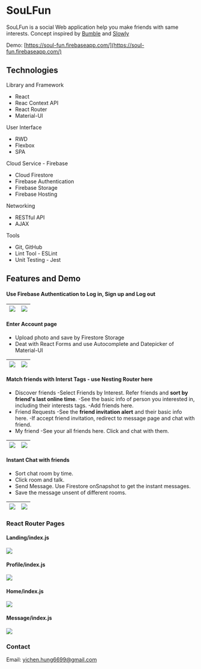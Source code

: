 # SouLFun

SouLFun is a social Web application help you make friends with same interests. Concept inspired by [Bumble](https://bumble.com/) and [Slowly](https://www.getslowly.com/en/)

Demo: [https://soul-fun.firebaseapp.com/](https://soul-fun.firebaseapp.com/)

## Technologies
Library and Framework
* React 
* Reac Context API
* React Router
* Material-UI

User Interface
* RWD
* Flexbox
* SPA

Cloud Service - Firebase
* Cloud Firestore
* Firebase Authentication
* Firebase Storage
* Firebase Hosting

Networking
* RESTful API
* AJAX

Tools
* Git, GitHub
* Lint Tool - ESLint
* Unit Testing - Jest

## Features and Demo
#### Use Firebase Authentication to Log in, Sign up and Log out

| ![](https://i.imgur.com/IYTjOu6.png) | ![](https://i.imgur.com/S6iteDb.png)|
| -------- | -------- |

#### Enter Account page
* Upload photo and save by Firestore Storage
* Deat with React Forms and use Autocomplete and Datepicker of Material-UI

| ![](https://i.imgur.com/SIXmbWX.png) | ![](https://i.imgur.com/UZwj1ZA.png) |
| -------- | -------- |

#### Match friends with Interst Tags - use Nesting Router here

* Discover friends
-Select Friends by Interest. Refer friends and **sort by friend's last online time**.
-See the basic info of person you interested in, including their interests tags.
-Add friends here.
* Friend Requests
-See the **friend invitation alert** and their basic info here.
-If accept friend invitation, redirect to message page and chat with friend.
* My friend
-See your all friends here. Click and chat with them.

| ![](https://i.imgur.com/aqYuUap.png)| ![](https://i.imgur.com/4Jg99oK.png)|
| -------- | -------- |

#### Instant Chat with friends
- Sort chat room by time.
- Click room and talk.
- Send Message. Use Firestore onSnapshot to get the instant messages.
- Save the message unsent of different rooms.

| ![](https://i.imgur.com/p5m58yy.png)| ![](https://i.imgur.com/ZBNOYVF.png) |
| -------- | -------- |

### React Router Pages
#### Landing/index.js
![](https://i.imgur.com/yDasNNM.png)
#### Profile/index.js
![](https://i.imgur.com/XcFd4yz.png)
#### Home/index.js
![](https://i.imgur.com/CAWQd7R.png)
#### Message/index.js
![](https://i.imgur.com/UGpl5lf.png)

### Contact
Email: yichen.hung6699@gmail.com
